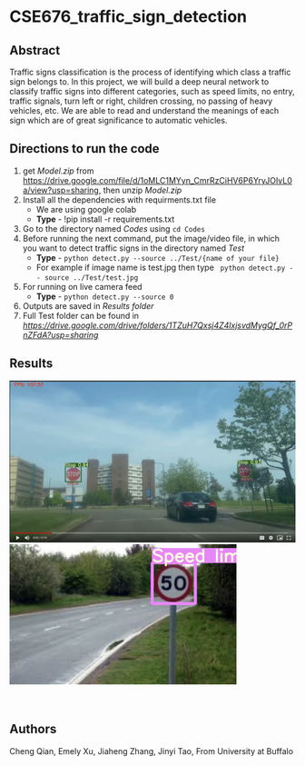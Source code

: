 # CSE676_traffic_sign_detection

## Abstract

Traffic signs classification is the process of identifying which class a traffic sign belongs to. In this project, we will build a deep neural network to classify traffic signs into different categories, such as speed limits, no entry, traffic signals, turn left or right, children crossing, no passing of heavy vehicles, etc. We are able to read and understand the meanings of each sign which are of great significance to automatic vehicles.

## Directions to run the code
1. get *Model.zip* from https://drive.google.com/file/d/1oMLC1MYyn_CmrRzCiHV6P6YryJOIvL0a/view?usp=sharing, then unzip *Model.zip*
2. Install all the dependencies with requirments.txt file
    * We are using google colab
    * **Type** - !pip install -r requirements.txt
2. Go to the directory named *Codes* using `cd Codes`
3. Before running the next command, put the image/video file, in which you want to detect traffic signs  in the directory named *Test*
    * **Type** - `python detect.py --source ../Test/{name of your file}`
    * For example if image name is test.jpg then type ` python detect.py -- source ../Test/test.jpg`
6. For running on live camera feed 
    * **Type** - `python detect.py --source 0`
7. Outputs are saved in *Results folder*
8. Full Test folder can be found in *https://drive.google.com/drive/folders/1TZuH7Qxsj4Z4lxjsvdMygQf_0rPnZFdA?usp=sharing*

## Results
![Result](https://github.com/estella2012/CSE676_traffic_sign_detection/blob/main/video%20_sample2.png)
![Result](https://github.com/estella2012/CSE676_traffic_sign_detection/blob/main/Results/road114.png)
<br>
<br>
<br>

## Authors
Cheng Qian, Emely Xu, Jiaheng Zhang, Jinyi Tao, 
From University at Buffalo
